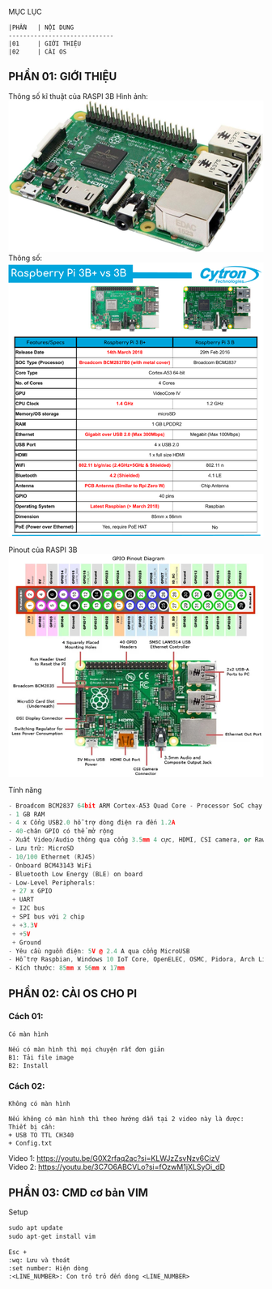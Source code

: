 MỤC LỤC
```
|PHẦN   | NỘI DUNG
-----------------------------
|01     | GIỚI THIỆU
|02     | CÀI OS
```


## PHẦN 01: GIỚI THIỆU

Thông số kĩ thuật của RASPI 3B
Hình ảnh: <br>
![alt text](image.png)
Thông số: <br>
![alt text](image-2.png)

Pinout của RASPI 3B <br>
![alt text](image-1.png)

Tính năng <br>
```cpp
- Broadcom BCM2837 64bit ARM Cortex-A53 Quad Core - Processor SoC chạy ở @ 1.2GHz
- 1 GB RAM
- 4 x Cổng USB2.0 hỗ trợ dòng điện ra đến 1.2A
- 40-chân GPIO có thể mở rộng
- Xuất Video/Audio thông qua cổng 3.5mm 4 cực, HDMI, CSI camera, or Raw LCD (DSI)
- Lưu trữ: MicroSD
- 10/100 Ethernet (RJ45)
- Onboard BCM43143 WiFi
- Bluetooth Low Energy (BLE) on board
- Low-Level Peripherals:
 + 27 x GPIO
 + UART
 + I2C bus
 + SPI bus với 2 chip
 + +3.3V
 + +5V
 + Ground
- Yêu cầu nguồn điện: 5V @ 2.4 A qua cổng MicroUSB
- Hỗ trợ Raspbian, Windows 10 IoT Core, OpenELEC, OSMC, Pidora, Arch Linux, RISC OS, và nhiều hơn thế nữa!
- Kích thước: 85mm x 56mm x 17mm
```

## PHẦN 02: CÀI OS CHO PI
### Cách 01:
```
Có màn hình
```
```
Nếu có màn hình thì mọi chuyện rất đơn giản
B1: Tải file image
B2: Install
```
### Cách 02:
```
Không có màn hình
```
```
Nếu không có màn hình thì theo hướng dẫn tại 2 video này là được:
Thiết bị cần:
+ USB TO TTL CH340
+ Config.txt
```
Video 1: https://youtu.be/G0X2rfaq2ac?si=KLWJzZsvNzv6CizV <br>
Video 2: https://youtu.be/3C7O6ABCVLo?si=fOzwM1jXLSyOi_dD 

## PHẦN 03: CMD cơ bản VIM
Setup
```cpp
sudo apt update
sudo apt-get install vim
```
```
Esc +
:wq: Lưu và thoát
:set number: Hiện dòng
:<LINE_NUMBER>: Con trỏ trỏ đến dòng <LINE_NUMBER>
```